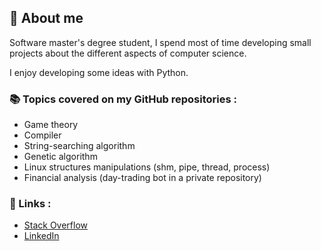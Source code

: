 ## 📖 About me

Software master's degree student, I spend most of time developing small projects about the different aspects of computer science. 

I enjoy developing some ideas with Python.

### 📚 Topics covered on my GitHub repositories :
- Game theory
- Compiler
- String-searching algorithm
- Genetic algorithm
- Linux structures manipulations (shm, pipe, thread, process)
- Financial analysis (day-trading bot in a private repository)


### 🔗 Links :
- [Stack Overflow](https://stackoverflow.com/users/9057499/arnaud-peralta)
- [LinkedIn](https://www.linkedin.com/in/arnaud-peralta-0b5625154/)
